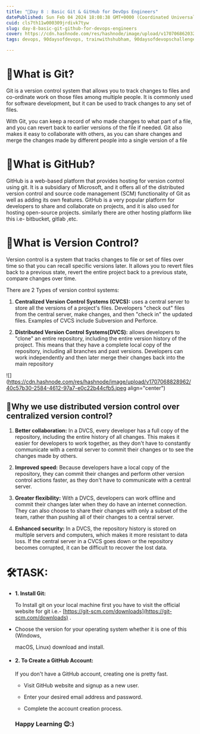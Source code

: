 ```yaml
---
title: "🐙Day 8 : Basic Git & GitHub for DevOps Engineers"
datePublished: Sun Feb 04 2024 18:08:38 GMT+0000 (Coordinated Universal Time)
cuid: cls7th11w000309jrdivk7tyw
slug: day-8-basic-git-github-for-devops-engineers
cover: https://cdn.hashnode.com/res/hashnode/image/upload/v1707068620328/6e51f15d-089e-4d4e-bd9c-f52869b98dd6.png
tags: devops, 90daysofdevops, trainwithshubham, 90daysofdevopschallenge, devopscommunity

---
```


# 🐙What is Git?

Git is a version control system that allows you to track changes to files and co-ordinate work on those files among multiple people. It is commonly used for software development, but it can be used to track changes to any set of files.

With Git, you can keep a record of who made changes to what part of a file, and you can revert back to earlier versions of the file if needed. Git also makes it easy to collaborate with others, as you can share changes and merge the changes made by different people into a single version of a file

# 🐙What is GitHub?

GitHub is a web-based platform that provides hosting for version control using git. It is a subsidiary of Microsoft, and it offers all of the distributed version control and source code management (SCM) functionality of Git as well as adding its own features. GitHub is a very popular platform for developers to share and collaborate on projects, and it is also used for hosting open-source projects. similarly there are other hosting platform like this i.e- bitbucket, gitlab ,etc.

# 🐙What is Version Control?

Version control is a system that tracks changes to file or set of files over time so that you can recall specific versions later. It allows you to revert files back to a previous state, revert the entire project back to a previous state, compare changes over time.

There are 2 Types of version control systems:

1. **Centralized Version Control Systems (CVCS):** uses a central server to store all the versions of a project's files. Developers "check out" files from the central server, make changes, and then "check in" the updated files. Examples of CVCS include Subversion and Perforce.
    
2. **Distributed Version Control Systems(DVCS):** allows developers to "clone" an entire repository, including the entire version history of the project. This means that they have a complete local copy of the repository, including all branches and past versions. Developers can work independently and then later merge their changes back into the main repository
    

![](https://cdn.hashnode.com/res/hashnode/image/upload/v1707068828962/40c57b30-2584-4612-97a7-e0c22b44cfb5.jpeg align="center")

## 🐙Why we use distributed version control over centralized version control?

1. **Better collaboration:** In a DVCS, every developer has a full copy of the repository, including the entire history of all changes. This makes it easier for developers to work together, as they don't have to constantly communicate with a central server to commit their changes or to see the changes made by others.
    
2. **Improved speed:** Because developers have a local copy of the repository, they can commit their changes and perform other version control actions faster, as they don't have to communicate with a central server.
    
3. **Greater flexibility:** With a DVCS, developers can work offline and commit their changes later when they do have an internet connection. They can also choose to share their changes with only a subset of the team, rather than pushing all of their changes to a central server.
    
4. **Enhanced security:** In a DVCS, the repository history is stored on multiple servers and computers, which makes it more resistant to data loss. If the central server in a CVCS goes down or the repository becomes corrupted, it can be difficult to recover the lost data.
    

# 🛠️TASK:

* **1\. Install Git:**
    
    To Install git on your local machine first you have to visit the official website for git i.e.- [https://git-scm.com/downloads](https://git-scm.com/downloads) .
    
* Choose the version for your operating system whether it is one of this (Windows,
    
    macOS, Linux) download and install.
    
* #### **2\. To Create a GitHub Account:**
    
    If you don't have a GitHub account, creating one is pretty fast.
    
    * Visit GitHub website and signup as a new user.
        
    * Enter your desired email address and password.
        
    * Complete the account creation process.
        
    
    ### **Happy Learning 😊:)**